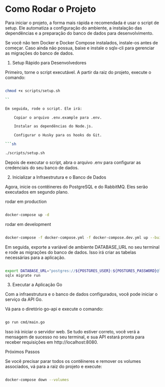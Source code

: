 # Como Rodar o Projeto

Para iniciar o projeto, a forma mais rápida e recomendada é usar o script de setup. Ele automatiza a configuração do ambiente, a instalação das dependências e a preparação do banco de dados para desenvolvimento.

Se você não tem Docker e Docker Compose instalados, instale-os antes de começar. Caso ainda não possua, baixe e instale o sqlx-cli para gerenciar as migrações do banco de dados.

1. Setup Rápido para Desenvolvedores

Primeiro, torne o script executável. A partir da raiz do projeto, execute o comando:
```sh

chmod +x scripts/setup.sh

``

Em seguida, rode o script. Ele irá:

    Copiar o arquivo .env.example para .env.

    Instalar as dependências do Node.js.

    Configurar o Husky para os hooks do Git.

```sh

./scripts/setup.sh

```

Depois de executar o script, abra o arquivo .env para configurar as credenciais do seu banco de dados.

2. Inicializar a Infraestrutura e o Banco de Dados

Agora, inicie os contêineres do PostgreSQL e do RabbitMQ. Eles serão executados em segundo plano.

rodar em production
```sh

docker-compose up -d

```

rodar em development
```sh

docker-compose -f docker-compose.yml -f docker-compose.dev.yml up --build

```
Em seguida, exporte a variável de ambiente DATABASE_URL no seu terminal e rode as migrações do banco de dados. Isso irá criar as tabelas necessárias para a aplicação.

```sh

export DATABASE_URL="postgres://${POSTGRES_USER}:${POSTGRES_PASSWORD}@localhost:5432/${POSTGRES_DB}?sslmode=disable"
sqlx migrate run

```

3. Executar a Aplicação Go

Com a infraestrutura e o banco de dados configurados, você pode iniciar o serviço da API Go.

Vá para o diretório go-api e execute o comando:

```sh

go run cmd/main.go

```

Isso irá iniciar o servidor web. Se tudo estiver correto, você verá a mensagem de sucesso no seu terminal, e sua API estará pronta para receber requisições em http://localhost:8080.

Próximos Passos

Se você precisar parar todos os contêineres e remover os volumes associados, vá para a raiz do projeto e execute:

```sh

docker-compose down --volumes

```
